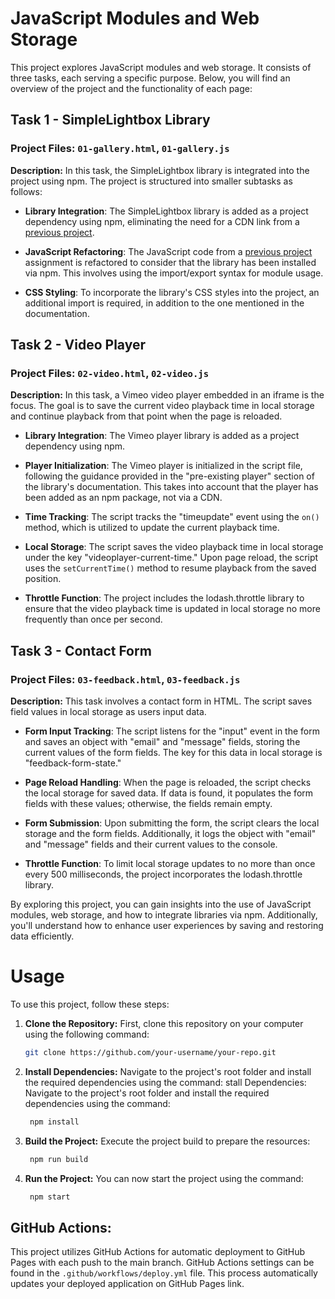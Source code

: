 # JavaScript Modules and Web Storage

This project explores JavaScript modules and web storage. It consists of three tasks, each serving a specific purpose. Below, you will find an overview of the project and the functionality of each page:

## Task 1 - SimpleLightbox Library

### Project Files: `01-gallery.html`, `01-gallery.js`

**Description:**
In this task, the SimpleLightbox library is integrated into the project using npm. The project is structured into smaller subtasks as follows:

- **Library Integration**: The SimpleLightbox library is added as a project dependency using npm, eliminating the need for a CDN link from a [previous project](https://github.com/Valik3201/goit-js-hw-07).

- **JavaScript Refactoring**: The JavaScript code from a [previous project](https://github.com/Valik3201/goit-js-hw-07) assignment is refactored to consider that the library has been installed via npm. This involves using the import/export syntax for module usage.

- **CSS Styling**: To incorporate the library's CSS styles into the project, an additional import is required, in addition to the one mentioned in the documentation.

## Task 2 - Video Player

### Project Files: `02-video.html`, `02-video.js`

**Description:**
In this task, a Vimeo video player embedded in an iframe is the focus. The goal is to save the current video playback time in local storage and continue playback from that point when the page is reloaded.

- **Library Integration**: The Vimeo player library is added as a project dependency using npm.

- **Player Initialization**: The Vimeo player is initialized in the script file, following the guidance provided in the "pre-existing player" section of the library's documentation. This takes into account that the player has been added as an npm package, not via a CDN.

- **Time Tracking**: The script tracks the "timeupdate" event using the `on()` method, which is utilized to update the current playback time.

- **Local Storage**: The script saves the video playback time in local storage under the key "videoplayer-current-time." Upon page reload, the script uses the `setCurrentTime()` method to resume playback from the saved position.

- **Throttle Function**: The project includes the lodash.throttle library to ensure that the video playback time is updated in local storage no more frequently than once per second.

## Task 3 - Contact Form

### Project Files: `03-feedback.html`, `03-feedback.js`

**Description:**
This task involves a contact form in HTML. The script saves field values in local storage as users input data.

- **Form Input Tracking**: The script listens for the "input" event in the form and saves an object with "email" and "message" fields, storing the current values of the form fields. The key for this data in local storage is "feedback-form-state."

- **Page Reload Handling**: When the page is reloaded, the script checks the local storage for saved data. If data is found, it populates the form fields with these values; otherwise, the fields remain empty.

- **Form Submission**: Upon submitting the form, the script clears the local storage and the form fields. Additionally, it logs the object with "email" and "message" fields and their current values to the console.

- **Throttle Function**: To limit local storage updates to no more than once every 500 milliseconds, the project incorporates the lodash.throttle library.

By exploring this project, you can gain insights into the use of JavaScript modules, web storage, and how to integrate libraries via npm. Additionally, you'll understand how to enhance user experiences by saving and restoring data efficiently.


# Usage

To use this project, follow these steps:

1. **Clone the Repository:** First, clone this repository on your computer using the following command:

   ```bash
   git clone https://github.com/your-username/your-repo.git

2. **Install Dependencies:** Navigate to the project's root folder and install the required dependencies using the command:
stall Dependencies: Navigate to the project's root folder and install the required dependencies using the command:

   ```bash
    npm install

4. **Build the Project:** Execute the project build to prepare the resources:

   ```bash
    npm run build

6. **Run the Project:** You can now start the project using the command:

   ```bash
    npm start

## GitHub Actions:

This project utilizes GitHub Actions for automatic deployment to GitHub Pages with each push to the main branch. GitHub Actions settings can be found in the `.github/workflows/deploy.yml` file. This process automatically updates your deployed application on GitHub Pages link.
